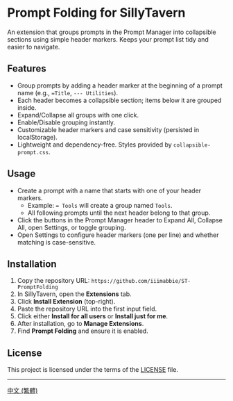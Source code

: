 # Prompt Folding for SillyTavern

An extension that groups prompts in the Prompt Manager into collapsible sections using simple header markers. Keeps your prompt list tidy and easier to navigate.

## Features

- Group prompts by adding a header marker at the beginning of a prompt name (e.g., `=Title`, `--- Utilities`).
- Each header becomes a collapsible section; items below it are grouped inside.
- Expand/Collapse all groups with one click.
- Enable/Disable grouping instantly.
- Customizable header markers and case sensitivity (persisted in localStorage).
- Lightweight and dependency-free. Styles provided by `collapsible-prompt.css`.

## Usage

- Create a prompt with a name that starts with one of your header markers.
  - Example: `= Tools` will create a group named `Tools`.
  - All following prompts until the next header belong to that group.
- Click the buttons in the Prompt Manager header to Expand All, Collapse All, open Settings, or toggle grouping.
- Open Settings to configure header markers (one per line) and whether matching is case-sensitive.

## Installation

1. Copy the repository URL: `https://github.com/iiimabbie/ST-PromptFolding`
2. In SillyTavern, open the **Extensions** tab.
3. Click **Install Extension** (top-right).
4. Paste the repository URL into the first input field.
5. Click either **Install for all users** or **Install just for me**.
6. After installation, go to **Manage Extensions**.
7. Find **Prompt Folding** and ensure it is enabled.

## License

This project is licensed under the terms of the [LICENSE](LICENSE) file.

---

[中文 (繁體)](README.zh-TW.md)

